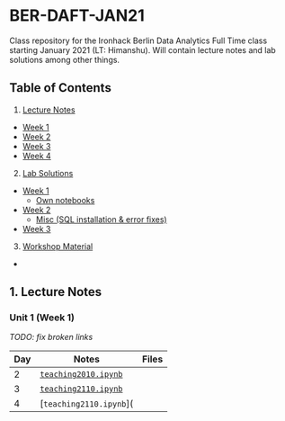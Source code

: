 # BER-DAFT-JAN21
Class repository for the Ironhack Berlin Data Analytics Full Time class starting January 2021 (LT: Himanshu). Will contain lecture notes and lab solutions among other things.


## Table of Contents

1. [Lecture Notes](#ln)
  * [Week 1](#ln_u1)
  * [Week 2](#ln_u2)
  * [Week 3](#ln_u3)
  * [Week 4](#ln_u4)
2. [Lab Solutions](#ls)
  * [Week 1](#ls_u1)
    * [Own notebooks](#ls_u1_own)
  * [Week 2](#ls_u2)
    * [Misc (SQL installation & error fixes)](#misc_u)
  * [Week 3](#ls_u3)
3. [Workshop Material](#ws)
  * 

## 1. Lecture Notes <a name="ln"></a>

### Unit 1 (Week 1) <a name="ln_u1"></a>

*TODO: fix broken links*

| Day | Notes | Files |
|--|--|--|
|2|[`teaching2010.ipynb`]()||
|3|[`teaching2110.ipynb`]()||
|4|[`teaching2110.ipynb`](
